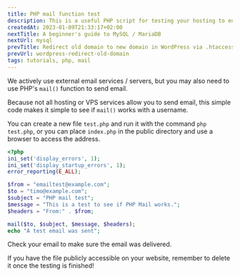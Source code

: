 ```yaml
---
title: PHP mail function test
description: This is a useful PHP script for testing your hosting to ensure that you can send emails from PHP-based sites that include a contact form or something similar.
createdAt: 2023-01-09T21:33:17+02:00
nextTitle: A beginner's guide to MySQL / MariaDB
nextUrl: mysql
prevTitle: Redirect old domain to new domain in WordPress via .htaccess
prevUrl: wordpress-redirect-old-domain
tags: tutorials, php, mail
---
```


We actively use external email services / servers, but you may also need to use PHP's `mail()` function to send email.

Because not all hosting or VPS services allow you to send email, this simple code makes it simple to see if `mail()` works with a username.

You can create a new file `test.php` and run it with the command `php test.php`, or you can place `index.php` in the public directory and use a browser to access the address.

```PHP
<?php 
ini_set('display_errors', 1);
ini_set('display_startup_errors', 1);
error_reporting(E_ALL);

$from = "emailtest@example.com";
$to = "timo@example.com";
$subject = "PHP mail test";
$message = "This is a test to see if PHP Mail works.";
$headers = "From:" . $from;

mail($to, $subject, $message, $headers);
echo "A test email was sent";
```
Check your email to make sure the email was delivered.

If you have the file publicly accessible on your website, remember to delete it once the testing is finished!
